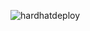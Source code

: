 
 
![hardhatdeploy](https://github.com/user-attachments/assets/b335213e-66b0-4b71-9935-df54ccd9beb3)
